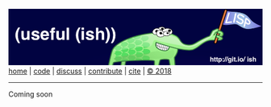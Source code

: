 [![](https://raw.githubusercontent.com/timm/ish/master/etc/img/banner.png)](https://github.com/timm/ish/blob/master/readme.md)  
[home](http://git.io/ish)
| [code](https://github.com/timm/ish/tree/master/src)
| [discuss](https://github.com/timm/ish/issues)
| [contribute](https://github.com/timm/ish/blob/master/contrib.md)
| [cite](https://github.com/timm/ish/blob/master/citation.md)
| [&copy; 2018](https://github.com/timm/ish/blob/master/license.md)

______

Coming soon
